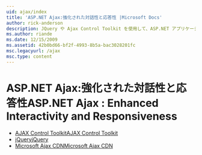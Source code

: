 ```yaml
---
uid: ajax/index
title: 'ASP.NET Ajax:強化された対話性と応答性 |Microsoft Docs'
author: rick-anderson
description: JQuery や Ajax Control Toolkit を使用して、ASP.NET アプリケーションに Ajax 機能を追加します。 Micro 使用して、Ajax アプリケーションのパフォーマンスが向上してください.
ms.author: riande
ms.date: 12/15/2009
ms.assetid: 42b0bd66-bf2f-4993-8b5a-bac3028201fc
msc.legacyurl: /ajax
msc.type: content
---
```

<a name="aspnet-ajax--enhanced-interactivity-and-responsiveness"></a><span data-ttu-id="9d2c7-104">ASP.NET Ajax:強化された対話性と応答性</span><span class="sxs-lookup"><span data-stu-id="9d2c7-104">ASP.NET Ajax : Enhanced Interactivity and Responsiveness</span></span>
====================
- [<span data-ttu-id="9d2c7-105">AJAX Control Toolkit</span><span class="sxs-lookup"><span data-stu-id="9d2c7-105">AJAX Control Toolkit</span></span>](https://go.devexpress.com/AjaxControlToolkit_ASP_Resources_ASP_AJAX_Index.aspx)
- [<span data-ttu-id="9d2c7-106">jQuery</span><span class="sxs-lookup"><span data-stu-id="9d2c7-106">jQuery</span></span>](http://jquery.com/)
- [<span data-ttu-id="9d2c7-107">Microsoft Ajax CDN</span><span class="sxs-lookup"><span data-stu-id="9d2c7-107">Microsoft Ajax CDN</span></span>](cdn/overview.md)

